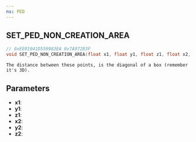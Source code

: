 ```yaml
---
ns: PED
---
```

## SET_PED_NON_CREATION_AREA

```c
// 0xEE01041D559983EA 0x7A97283F
void SET_PED_NON_CREATION_AREA(float x1, float y1, float z1, float x2, float y2, float z2);
```

```
The distance between these points, is the diagonal of a box (remember it's 3D).  
```

## Parameters
* **x1**: 
* **y1**: 
* **z1**: 
* **x2**: 
* **y2**: 
* **z2**: 

